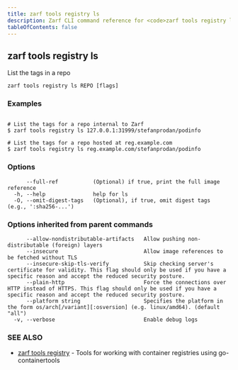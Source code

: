 ```yaml
---
title: zarf tools registry ls
description: Zarf CLI command reference for <code>zarf tools registry ls</code>.
tableOfContents: false
---
```


<!-- Page generated by Zarf; DO NOT EDIT -->

## zarf tools registry ls

List the tags in a repo

```
zarf tools registry ls REPO [flags]
```

### Examples

```

# List the tags for a repo internal to Zarf
$ zarf tools registry ls 127.0.0.1:31999/stefanprodan/podinfo

# List the tags for a repo hosted at reg.example.com
$ zarf tools registry ls reg.example.com/stefanprodan/podinfo

```

### Options

```
      --full-ref           (Optional) if true, print the full image reference
  -h, --help               help for ls
  -O, --omit-digest-tags   (Optional), if true, omit digest tags (e.g., ':sha256-...')
```

### Options inherited from parent commands

```
      --allow-nondistributable-artifacts   Allow pushing non-distributable (foreign) layers
      --insecure                           Allow image references to be fetched without TLS
      --insecure-skip-tls-verify           Skip checking server's certificate for validity. This flag should only be used if you have a specific reason and accept the reduced security posture.
      --plain-http                         Force the connections over HTTP instead of HTTPS. This flag should only be used if you have a specific reason and accept the reduced security posture.
      --platform string                    Specifies the platform in the form os/arch[/variant][:osversion] (e.g. linux/amd64). (default "all")
  -v, --verbose                            Enable debug logs
```

### SEE ALSO

* [zarf tools registry](/commands/zarf_tools_registry/)	 - Tools for working with container registries using go-containertools

